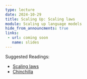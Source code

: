 ```yaml
---
type: lecture
date: 2024-10-29
title: Scaling Up: Scaling laws
module: Scaling up language models
hide_from_announcments: true
links: 
 - url: coming soon
   name: slides
---
```

Suggested Readings:
 - [Scaling laws](https://arxiv.org/abs/2001.08361)
 - [Chinchilla](https://arxiv.org/abs/2203.15556)

